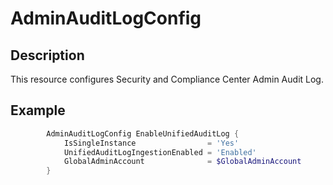 # AdminAuditLogConfig

## Description

This resource configures Security and Compliance Center Admin Audit Log.

## Example

```PowerShell
        AdminAuditLogConfig EnableUnifiedAuditLog {
            IsSingleInstance                = 'Yes'
            UnifiedAuditLogIngestionEnabled = 'Enabled'
            GlobalAdminAccount              = $GlobalAdminAccount
        }
```
